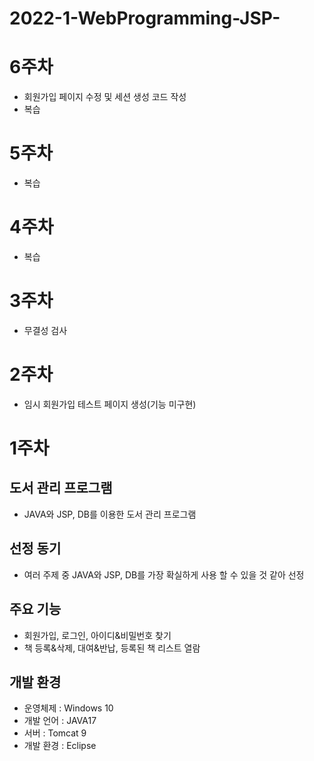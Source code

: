 2022-1-WebProgramming-JSP-
============
6주차
=====
* 회원가입 페이지 수정 및 세션 생성 코드 작성
* 복습


5주차
=====
* 복습

4주차
=====
* 복습

3주차
=====
* 무결성 검사

2주차
=====
* 임시 회원가입 테스트 페이지 생성(기능 미구현)

1주차
=====
도서 관리 프로그램
------------------
* JAVA와 JSP, DB를 이용한 도서 관리 프로그램

선정 동기
---------
* 여러 주제 중 JAVA와 JSP, DB를 가장 확실하게 사용 할 수 있을 것 같아 선정

주요 기능
---------
* 회원가입, 로그인, 아이디&비밀번호 찾기
* 책 등록&삭제, 대여&반납, 등록된 책 리스트 열람

개발 환경
---------
* 운영체제 : Windows 10
* 개발 언어 : JAVA17
* 서버 : Tomcat 9
* 개발 환경 : Eclipse
